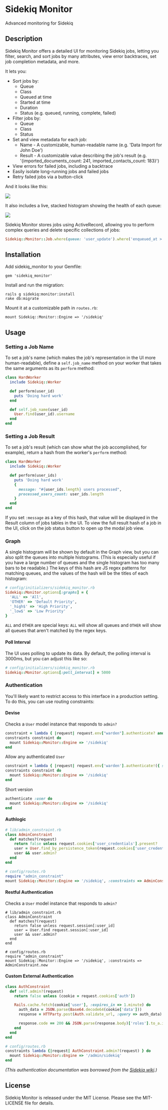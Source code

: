 Sidekiq Monitor
===============
Advanced monitoring for Sidekiq

Description
-----------
Sidekiq Monitor offers a detailed UI for monitoring Sidekiq jobs, letting you filter, search, and sort jobs by many attributes, view error backtraces, set job completion metadata, and more.

It lets you:

  * Sort jobs by:
    * Queue
    * Class
    * Queued at time
    * Started at time
    * Duration
    * Status (e.g. queued, running, complete, failed)
  * Filter jobs by:
    * Queue
    * Class
    * Status
  * Set and view metadata for each job:
    * Name - A customizable, human-readable name (e.g. 'Data Import for John Doe')
    * Result - A customizable value describing the job's result (e.g. '{imported\_documents\_count: 241, imported\_contacts_count: 183}')
  * View errors for failed jobs, including a backtrace
  * Easily isolate long-running jobs and failed jobs
  * Retry failed jobs via a button-click

And it looks like this:

[<img src="https://raw.github.com/socialpandas/sidekiq_monitor/master/examples/screenshot_jobs.png" />](https://raw.github.com/socialpandas/sidekiq_monitor/master/examples/screenshot.png)

It also includes a live, stacked histogram showing the health of each queue:

[<img src="https://raw.github.com/socialpandas/sidekiq_monitor/master/examples/screenshot_graph.png" />](https://raw.github.com/socialpandas/sidekiq_monitor/master/examples/screenshot.png)

Sidekiq Monitor stores jobs using ActiveRecord, allowing you to perform complex queries and delete specific collections of jobs:

```ruby
Sidekiq::Monitor::Job.where(queue: 'user_update').where('enqueued_at > ?', 2.days.ago).destroy_all
```

Installation
------------

Add sidekiq_monitor to your Gemfile:

    gem 'sidekiq_monitor'

Install and run the migration:

    rails g sidekiq:monitor:install
    rake db:migrate

Mount it at a customizable path in `routes.rb`:

    mount Sidekiq::Monitor::Engine => '/sidekiq'

Usage
-----

### Setting a Job Name

To set a job's name (which makes the job's representation in the UI more human-readable), define a `self.job_name` method on your worker that takes the same arguments as its `perform` method:

```ruby
class HardWorker
  include Sidekiq::Worker

  def perform(user_id)
    puts 'Doing hard work'
  end

  def self.job_name(user_id)
    User.find(user_id).username
  end
end
```

### Setting a Job Result

To set a job's result (which can show what the job accomplished, for example), return a hash from the worker's `perform` method:

```ruby
class HardWorker
  include Sidekiq::Worker

  def perform(user_ids)
    puts 'Doing hard work'
    {
      message: "#{user_ids.length} users processed",
      processed_users_count: user_ids.length
    }
  end
end
```

If you set `:message` as a key of this hash, that value will be displayed in the Result column of jobs tables in the UI. To view the full result hash of a job in the UI, click on the job status button to open up the modal job view.

### Graph

A single histogram will be shown by default in the Graph view, but you can also split the queues into multiple histograms. (This is especially useful if you have a large number of queues and the single histogram has too many bars to be readable.) The keys of this hash are JS regex patterns for matching queues, and the values of the hash will be the titles of each histogram:

```ruby
# config/initializers/sidekiq_monitor.rb
Sidekiq::Monitor.options[:graphs] = {
  'ALL' => 'All',
  'OTHER' => 'Default Priority',
  '_high$' => 'High Priority',
  '_low$' => 'Low Priority'
}
```

`ALL` and `OTHER` are special keys: `ALL` will show all queues and `OTHER` will show all queues that aren't matched by the regex keys.

#### Poll Interval

The UI uses polling to update its data. By default, the polling interval is 3000ms, but you can adjust this like so:

```ruby
# config/initializers/sidekiq_monitor.rb
Sidekiq::Monitor.options[:poll_interval] = 5000
```

### Authentication

You'll likely want to restrict access to this interface in a production setting. To do this, you can use routing constraints:

#### Devise

Checks a `User` model instance that responds to `admin?`

```ruby
constraint = lambda { |request| request.env["warden"].authenticate? and request.env['warden'].user.admin? }
constraints constraint do
  mount Sidekiq::Monitor::Engine => '/sidekiq'
end
```

Allow any authenticated `User`

```ruby
constraint = lambda { |request| request.env['warden'].authenticate!({ scope: :user }) }
constraints constraint do
  mount Sidekiq::Monitor::Engine => '/sidekiq'
end
```

Short version

```ruby
authenticate :user do
  mount Sidekiq::Monitor::Engine => '/sidekiq'
end
```

#### Authlogic

```ruby
# lib/admin_constraint.rb
class AdminConstraint
  def matches?(request)
    return false unless request.cookies['user_credentials'].present?
    user = User.find_by_persistence_token(request.cookies['user_credentials'].split(':')[0])
    user && user.admin?
  end
end

# config/routes.rb
require "admin_constraint"
mount Sidekiq::Monitor::Engine => '/sidekiq', :constraints => AdminConstraint.new
```

#### Restful Authentication

Checks a `User` model instance that responds to `admin?`

```
# lib/admin_constraint.rb
class AdminConstraint
  def matches?(request)
    return false unless request.session[:user_id]
    user = User.find request.session[:user_id]
    user && user.admin?
  end
end

# config/routes.rb
require "admin_constraint"
mount Sidekiq::Monitor::Engine => '/sidekiq', :constraints => AdminConstraint.new
```

#### Custom External Authentication

```ruby
class AuthConstraint
  def self.admin?(request)
    return false unless (cookie = request.cookies['auth'])

    Rails.cache.fetch(cookie['user'], :expires_in => 1.minute) do
      auth_data = JSON.parse(Base64.decode64(cookie['data']))
      response = HTTParty.post(Auth.validate_url, :query => auth_data)

      response.code == 200 && JSON.parse(response.body)['roles'].to_a.include?('Admin')
    end
  end
end

# config/routes.rb
constraints lambda {|request| AuthConstraint.admin?(request) } do
  mount Sidekiq::Monitor::Engine => '/admin/sidekiq'
end
```

_(This authentication documentation was borrowed from the [Sidekiq wiki](https://github.com/mperham/sidekiq/wiki/Monitoring).)_

License
-------

Sidekiq Monitor is released under the MIT License. Please see the MIT-LICENSE file for details.